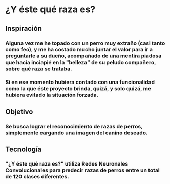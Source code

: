 # ¿Y éste qué raza es?

## Inspiración

### Alguna vez me he topado con un perro muy extraño (casi tanto como feo), y me ha costado mucho juntar el valor para ir a preguntarle a su dueño, acompañado de una mentira piadosa que hacía inciapié en la "belleza" de su peludo compañero, sobre qué raza se trataba.

### Si en ese momento hubiera contado con una funcionalidad como la que éste proyecto brinda, quizá, y solo quizá, me hubiera evitado la situación forzada.

## Objetivo
### Se busca lograr el reconocimiento de razas de perros, simplemente cargando una imagen del canino deseado.

## Tecnología
### "¿Y éste qué raza es?" utiliza Redes Neuronales Convolucionales para predecir razas de perros entre un total de 120 clases diferentes.